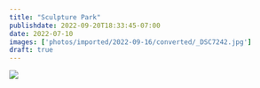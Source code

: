 ```yaml
---
title: "Sculpture Park"
publishdate: 2022-09-20T18:33:45-07:00
date: 2022-07-10
images: ['photos/imported/2022-09-16/converted/_DSC7242.jpg']
draft: true
---
```


![](photos/imported/2022-05-31/converted/DSC05839.jpg)